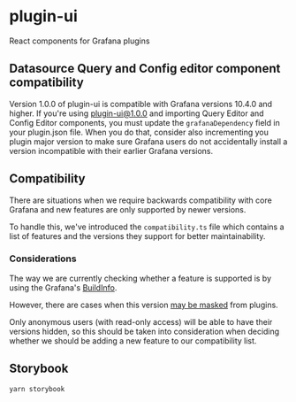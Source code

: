 # plugin-ui

React components for Grafana plugins

## Datasource Query and Config editor component compatibility

Version 1.0.0 of plugin-ui is compatible with Grafana versions 10.4.0 and higher. If you're using plugin-ui@1.0.0 and importing Query Editor and Config Editor components, you must update the `grafanaDependency` field in your plugin.json file.
When you do that, consider also incrementing you plugin major version to make sure Grafana users do not accidentally install a version incompatible with their earlier Grafana versions.

## Compatibility

There are situations when we require backwards compatibility with core Grafana and new features are only supported by newer versions.

To handle this, we've introduced the `compatibility.ts` file which contains a list of features and the versions they support for better maintainability.

### Considerations

The way we are currently checking whether a feature is supported is by using the Grafana's [BuildInfo](https://grafana.com/docs/grafana/latest/packages_api/data/buildinfo/#version-property).

However, there are cases when this version [may be masked](https://grafana.com/docs/grafana/latest/packages_api/data/buildinfo/#hideversion-property) from plugins.

Only anonymous users (with read-only access) will be able to have their versions hidden, so this should be taken into consideration when deciding whether we should be adding a new feature to our compatibility list.

## Storybook

```
yarn storybook
```
